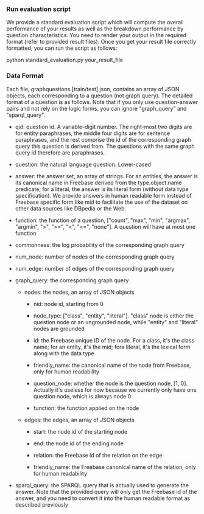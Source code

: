 ### Run evaluation script

We provide a standard evaluation script which will compute the overall performance of your results as well as the breakdown performance by question characteristics. You need to render your output in the required format (refer to provided result files). Once you get your result file correctly formatted, you can run the script as follows:

python standard_evaluation.py your_result_file

### Data Format

Each file, graphquestions.[train/test].json, contains an array of JSON objects, each corresponding to a question (not graph query). The detailed format of a question is as follows. Note that if you only use question-answer pairs and not rely on the logic forms, you can ignore "graph_query" and "sparql_query".

- qid: question id. A variable-digit number. The right-most two digits are for entity paraphrases, the middle four digits are for sentence paraphrases, and the rest comprise the id of the corresponding graph query this question is derived from. The questions with the same graph query id therefore are paraphrases.

- question: the natural language question. Lower-cased

- answer: the answer set, an array of strings. For an entities, the answer is its canonical name in Freebase derived from the type.object.name predicate; for a literal, the answer is its literal form (without data type specification). We provide answers in human readable form instead of Freebase specific form like mid to facilitate the use of the dataset on other data sources like DBpedia or the Web.

- function: the function of a question, ["count", "max", "min", "argmax", "argmin", ">", ">=", "<", "<=", "none"]. A question will have at most one function

- commonness: the log probability of the corresponding graph query

- num_node: number of nodes of the corresponding graph query

- num_edge: number of edges of the corresponding graph query

- graph_query: the corresponding graph query

    - nodes: the nodes, an array of JSON objects 
    
        - nid: node id, starting from 0
        
        - node_type: ["class", "entity", "literal"]. "class" node is either the question node or an ungrounded node, while "entity" and "literal" nodes are grounded
        
        - id: the Freebase unique ID of the node. For a class, it's the class name; for an entity, it's the mid; fora literal, it's the lexical form along with the data type
        
        - friendly_name: the canonical name of the node from Freebase, only for human readability
        
        - question_node: whether the node is the question node, [1, 0]. Actually it's useless for now because we currently only have one question node, which is always node 0
        
        - function: the function applied on the node
    
    - edges: the edges, an array of JSON objects
        
        - start: the node id of the starting node
        
        - end: the node id of the ending node
        
        - relation: the Freebase id of the relation on the edge
        
        - friendly_name: the Freebase canonical name of the relation, only for human readability

- sparql_query: the SPARQL query that is actually used to generate the answer. Note that the provided query will only get the Freebase id of the answer, and you need to convert it into the human readable format as described previously
